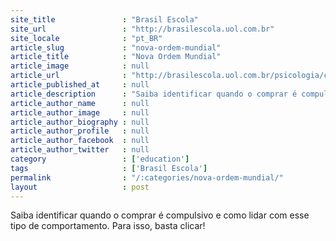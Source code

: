 ```yaml
---
site_title               : "Brasil Escola"
site_url                 : "http://brasilescola.uol.com.br"
site_locale              : "pt_BR"
article_slug             : "nova-ordem-mundial"
article_title            : "Nova Ordem Mundial"
article_image            : null
article_url              : "http://brasilescola.uol.com.br/psicologia/consumo-compulsivo.htm"
article_published_at     : null
article_description      : "Saiba identificar quando o comprar é compulsivo e como lidar com esse tipo de comportamento. Para isso, basta clicar!"
article_author_name      : null
article_author_image     : null
article_author_biography : null
article_author_profile   : null
article_author_facebook  : null
article_author_twitter   : null
category                 : ['education']
tags                     : ['Brasil Escola']
permalink                : "/:categories/nova-ordem-mundial/"
layout                   : post
---
```


Saiba identificar quando o comprar é compulsivo e como lidar com esse tipo de comportamento. Para isso, basta clicar!
